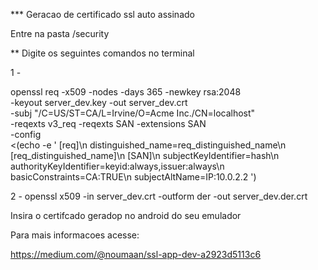 
*** Geracao de certificado ssl auto assinado

Entre na pasta /security

** Digite os seguintes comandos no terminal

1 - 

openssl req -x509 -nodes -days 365 -newkey rsa:2048 \
  -keyout server_dev.key -out server_dev.crt \
  -subj "/C=US/ST=CA/L=Irvine/O=Acme Inc./CN=localhost" \
  -reqexts v3_req -reqexts SAN -extensions SAN \
  -config \
  <(echo -e '
    [req]\n
    distinguished_name=req_distinguished_name\n
    [req_distinguished_name]\n
    [SAN]\n
    subjectKeyIdentifier=hash\n
    authorityKeyIdentifier=keyid:always,issuer:always\n
    basicConstraints=CA:TRUE\n
    subjectAltName=IP:10.0.2.2
  ')

2 - 
openssl x509 -in server_dev.crt -outform der -out server_dev.der.crt


Insira o certifcado geradop no android do seu emulador

Para mais informacoes acesse:

  https://medium.com/@noumaan/ssl-app-dev-a2923d5113c6

  